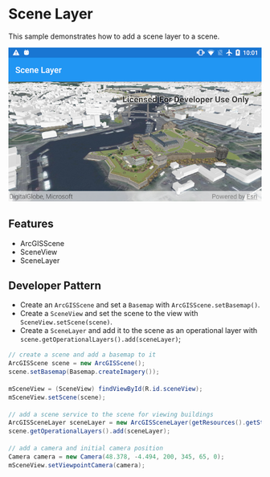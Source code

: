 # Scene Layer
This sample demonstrates how to add a scene layer to a scene.

![Scene Layer App](scene-layer.png)

## Features
* ArcGISScene
* SceneView
* SceneLayer

## Developer Pattern
- Create an `ArcGISScene` and set a `Basemap` with `ArcGISScene.setBasemap()`.
- Create a `SceneView` and set the scene to the view with `SceneView.setScene(scene)`. 
- Create a `SceneLayer` and add it to the scene as an operational layer with `scene.getOperationalLayers().add(sceneLayer)`;

```java
// create a scene and add a basemap to it
ArcGISScene scene = new ArcGISScene();
scene.setBasemap(Basemap.createImagery());

mSceneView = (SceneView) findViewById(R.id.sceneView);
mSceneView.setScene(scene);

// add a scene service to the scene for viewing buildings
ArcGISSceneLayer sceneLayer = new ArcGISSceneLayer(getResources().getString(R.string.brest_buildings));
scene.getOperationalLayers().add(sceneLayer);

// add a camera and initial camera position
Camera camera = new Camera(48.378, -4.494, 200, 345, 65, 0);
mSceneView.setViewpointCamera(camera);
```
